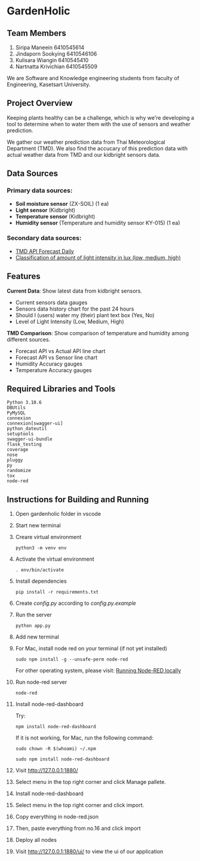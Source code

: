 GardenHolic
===============
## Team Members
1. Siripa Maneein 6410545614
2. Jindaporn Sookying 6410546106
3. Kulisara Wiangin 6410545410
4. Nartnatta Krivichian 6410545509

We are Software and Knowledge engineering students from faculty of Engineering, Kasetsart University.

## Project Overview

Keeping plants healthy can be a challenge, which is why we're developing a tool to determine when to water them with the use of sensors and weather prediction. 

We gather our weather prediction data from Thai Meteorological Department (TMD). We also find the accucary of this prediction data with actual weather data from TMD and our kidbright sensors data.

## Data Sources
### Primary data sources:

- **Soil moisture sensor** (ZX-SOIL) (1 ea)
- **Light sensor** (Kidbright)
- **Temperature sensor** (Kidbright)
- **Humidity sensor** (Temperature and humidity sensor KY-015) (1 ea)

### Secondary data sources: 

- [TMD API Forecast Daily](https://data.tmd.go.th/nwpapi/doc/apidoc/location/forecast_daily.html)
- [Classification of amount of light intensity in lux (low, medium, high)](https://sustainablecampus.unimelb.edu.au/__data/assets/pdf_file/0005/2839190/Indoor-plant-workshop-Light-and-Moisture-Requirements.pdf)



## Features
**Current Data**: Show latest data from kidbright sensors.
- Current sensors data gauges
- Sensors data history chart for the past 24 hours
- Should I (users) water my (their) plant text box (Yes, No)
- Level of Light Intensity (Low, Medium, High)

**TMD Comparison**: Show comparison of temperature and humidity among different sources.
- Forecast API vs Actual API line chart
- Forecast API vs Sensor line chart
- Humidity Accuracy gauges
- Temperature Accuracy gauges



## Required Libraries and Tools 
```
Python 3.10.6
DBUtils
PyMySQL
connexion
connexion[swagger-ui]
python_dateutil
setuptools
swagger-ui-bundle
flask_testing
coverage
nose
pluggy
py
randomize
tox
node-red
```

## Instructions for Building and Running
1. Open gardenholic folder in vscode
2. Start new terminal
3. Creare virtual environment
    ```
    python3 -m venv env
    ```
4. Activate the virtual environment
    ```
    . env/bin/activate
    ```
5. Install dependencies
    ```
    pip install -r requirements.txt
    ```
6. Create *config.py* according to *config.py.example*
7. Run the server
    ```
    python app.py
    ```
8. Add new terminal
9. For Mac, install node red on your terminal (if not yet installed) 
    ```
    sudo npm install -g --unsafe-perm node-red
    ```
    For other operating system, please visit: [Running Node-RED locally](https://nodered.org/docs/getting-started/local)

10. Run node-red server
    ```
    node-red
    ```
11. Install node-red-dashboard

    Try:
    ```
    npm install node-red-dashboard
    ```
    If it is not working, for Mac, run the following command:
    ```
    sudo chown -R $(whoami) ~/.npm
    ```
    ```
    sudo npm install node-red-dashboard
    ```
12. Visit http://127.0.0.1:1880/ 
13. Select menu in the top right corner and click Manage pallete. 
14. Install node-red-dashboard
15. Select menu in the top right corner and click import. 
16. Copy everything in node-red.json
17. Then, paste everything from no.16 and click import
18. Deploy all nodes
19. Visit http://127.0.0.1:1880/ui/ to view the ui of our application
